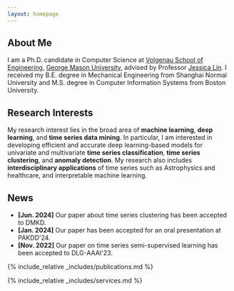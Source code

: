 ```yaml
---
layout: homepage
---
```


## About Me

I am a Ph.D. candidate in Computer Science at [Volgenau School of Engineering](https://volgenau.gmu.edu), [George Mason University](https://www.gmu.edu/), advised by Professor [Jessica Lin](https://cs.gmu.edu/~jessica/). I received my B.E. degree in Mechanical Engineering from Shanghai Normal University and M.S. degree in Computer Information Systems from Boston University.

## Research Interests

My research interest lies in the broad area of **machine learning**, **deep learning**, and **time series data mining**. In particular, I am interested in developing efficient and accurate deep learning-based models for univariate and multivariate **time series classification**, **time series clustering**, and **anomaly detection**. My research also includes **interdisciplinary applications** of time series such as Astrophysics and healthcare, and interpretable machine learning.

## News

- **[Jun. 2024]** Our paper about time series clustering has been accepted to DMKD.
- **[Jan. 2024]** Our paper has been accepted for an oral presentation at PAKDD'24.
- **[Nov. 2022]** Our paper on time series semi-supervised learning has been accepted to DLG-AAAI'23.

{% include_relative _includes/publications.md %}

{% include_relative _includes/services.md %}
